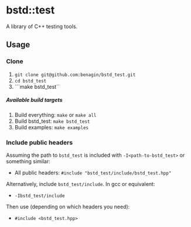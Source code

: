 # bstd::test

A library of C++ testing tools.

## Usage

### Clone

1. ```git clone git@github.com:benagin/bstd_test.git```
2. ```cd bstd_test```
3. ```make bstd_test``

##### Available build targets
1. Build everything: ```make``` or ```make all```
2. Build bstd_test: ```make bstd_test```
3. Build examples: ```make examples```

### Include public headers

Assuming the path to `bstd_test` is included with ```-I<path-to-bstd_test>``` or something similar:

* All public headers: ```#include "bstd_test/include/bstd_test.hpp"```

Alternatively, include ```bstd_test/include```. In gcc or equivalent:
* ```-Ibstd_test/include```

Then use (depending on which headers you need):
* ```#include <bstd_test.hpp>```

